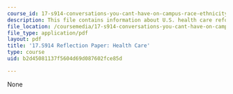 ```yaml
---
course_id: 17-s914-conversations-you-cant-have-on-campus-race-ethnicity-gender-and-identity-spring-2012
description: This file contains information about U.S. health care reform.
file_location: /coursemedia/17-s914-conversations-you-cant-have-on-campus-race-ethnicity-gender-and-identity-spring-2012/b2d45081137f5604d69d087602fce85d_MIT17_S914S12_health2.pdf
file_type: application/pdf
layout: pdf
title: '17.S914 Reflection Paper: Health Care'
type: course
uid: b2d45081137f5604d69d087602fce85d

---
```

None